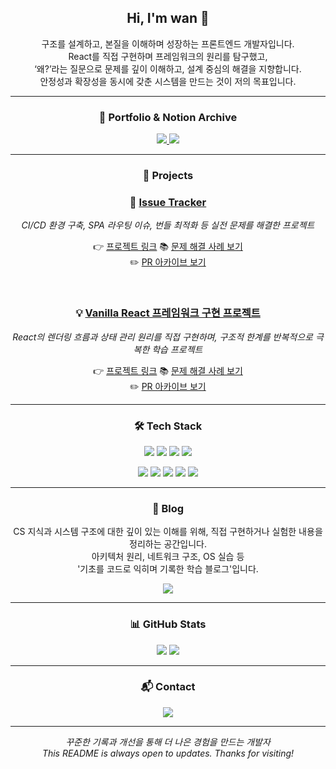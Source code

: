 <h2 align="center">Hi, I'm wan 👋</h2>
<p align="center">
  구조를 설계하고, 본질을 이해하며 성장하는 프론트엔드 개발자입니다.<br/>
  React를 직접 구현하며 프레임워크의 원리를 탐구했고,<br/>
  ‘왜?’라는 질문으로 문제를 깊이 이해하고, 설계 중심의 해결을 지향합니다.<br/>
  안정성과 확장성을 동시에 갖춘 시스템을 만드는 것이 저의 목표입니다.
</p>


---

<h3 align="center">📌 Portfolio & Notion Archive</h3>

<p align="center">
  <a href="https://coconut-ferret-aac.notion.site/24402717a647803189dacd80e3dc2721" target="_blank">
    <img src="https://img.shields.io/badge/문제 해결 사례 (Notion)-000000?style=for-the-badge&logo=notion&logoColor=white" />
  </a>
  <a href="https://coconut-ferret-aac.notion.site/Pull-Request-24502717a6478033b48dc091960a74b4?source=copy_link" target="_blank">
    <img src="https://img.shields.io/badge/PR 아카이빙 - 커밋 기반 학습 정리-181717?style=for-the-badge&logo=github&logoColor=white" />
  </a>
</p>

---
<h3 align="center">🧩 Projects</h3>

<div align="center">
  
### 🔧 [Issue Tracker](https://github.com/wan0514/issue-tracker)  
<i>CI/CD 환경 구축, SPA 라우팅 이슈, 번들 최적화 등 실전 문제를 해결한 프로젝트</i>

</div>

<p align="center">
  👉 <a href="https://github.com/wan0514/issue-tracker">프로젝트 링크</a>
  📚 <a href="https://github.com/wan0514/issue-tracker/wiki">문제 해결 사례 보기</a><br />
  ✏️ <a href="https://github.com/codesquad-masters2025-team02/issue-tracker/issues?q=is%3Apr%20author%3Awan0514">PR 아카이브 보기</a>
</p>

<br />

<div align="center">

### 💡 [Vanilla React 프레임워크 구현 프로젝트](https://github.com/wan0514/fe-my-react)  
<i>React의 렌더링 흐름과 상태 관리 원리를 직접 구현하며, 구조적 한계를 반복적으로 극복한 학습 프로젝트</i>

</div>

<p align="center">
  👉 <a href="https://github.com/wan0514/fe-my-react">프로젝트 링크</a>
  📚 <a href="https://github.com/wan0514/fe-my-react/wiki#%EF%B8%8F-%EB%AC%B8%EC%A0%9C-%ED%95%B4%EA%B2%B0-troubleshooting">문제 해결 사례 보기</a><br />
  ✏️ <a href="https://github.com/wan0514/fe-my-react/pulls?q=is%3Apr+is%3Aclosed">PR 아카이브 보기</a>
</p>


---

<h3 align="center">🛠 Tech Stack</h3>

<p align="center">
  <img src="https://img.shields.io/badge/HTML5-E34F26?style=flat&logo=html5&logoColor=white" />
  <img src="https://img.shields.io/badge/CSS3-1572B6?style=flat&logo=css3&logoColor=white" />
  <img src="https://img.shields.io/badge/JavaScript-F7DF1E?style=flat&logo=javascript&logoColor=black" />
  <img src="https://img.shields.io/badge/React-61DAFB?style=flat&logo=react&logoColor=black" />
</p>

<p align="center">
  <img src="https://img.shields.io/badge/TypeScript-3178C6?style=flat&logo=typescript&logoColor=white" />
  <img src="https://img.shields.io/badge/React Query-FF4154?style=flat&logo=react-query&logoColor=white" />
  <img src="https://img.shields.io/badge/Zustand-000000?style=flat&logo=zustand&logoColor=white" />
  <img src="https://img.shields.io/badge/Emotion-DB7093?style=flat&logo=emotion&logoColor=white" />
  <img src="https://img.shields.io/badge/GitHub Actions-2088FF?style=flat&logo=githubactions&logoColor=white" />
</p>

---

<h3 align="center">📝 Blog</h3>

<p align="center">
CS 지식과 시스템 구조에 대한 깊이 있는 이해를 위해,  
직접 구현하거나 실험한 내용을 정리하는 공간입니다.<br/>
아키텍처 원리, 네트워크 구조, OS 실습 등<br/>
'기초를 코드로 익히며 기록한 학습 블로그'입니다.
</p>

<p align="center">
  <a href="https://wan0514.github.io/" target="_blank">
    <img src="https://img.shields.io/badge/wan의 블로그-000000?style=for-the-badge&logo=hugo&logoColor=white" />
  </a>
</p>

---

<h3 align="center">📊 GitHub Stats</h3>

<p align="center">
  <img src="https://github-readme-stats.vercel.app/api?username=wan0514&show_icons=true&theme=tokyonight" />
  <img src="https://github-readme-stats.vercel.app/api/top-langs/?username=wan0514&layout=compact&theme=tokyonight" />
</p>

---

<h3 align="center">📬 Contact</h3>

<p align="center">
  <a href="mailto:wjdqo9705@gmail.com">
    <img src="https://img.shields.io/badge/wjdqo9705@gmail.com-D14836?style=for-the-badge&logo=gmail&logoColor=white" />
  </a>
</p>

---

<p align="center">
  <em>꾸준한 기록과 개선을 통해 더 나은 경험을 만드는 개발자</em><br/>
  <em>This README is always open to updates. Thanks for visiting!</em>
</p>
